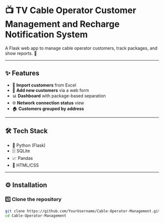 # 📺 TV Cable Operator Customer Management and Recharge Notification System  

A Flask web app to manage cable operator customers, track packages, and show reports. 🚀  

---

## ✨ Features  
- 📂 **Import customers** from Excel  
- 📝 **Add new customers** via a web form  
- 📊 **Dashboard** with package-based separation  
- 🌐 **Network connection status** view  
- 🏠 **Customers grouped by address**  

---

## 🛠 Tech Stack  
- 🐍 Python (Flask)  
- 🗄 SQLite  
- 📈 Pandas  
- 🎨 HTML/CSS  

---

## ⚙️ Installation  

### 1️⃣ Clone the repository  
```bash
git clone https://github.com/YourUsername/Cable-Operator-Management.git
cd Cable-Operator-Management
